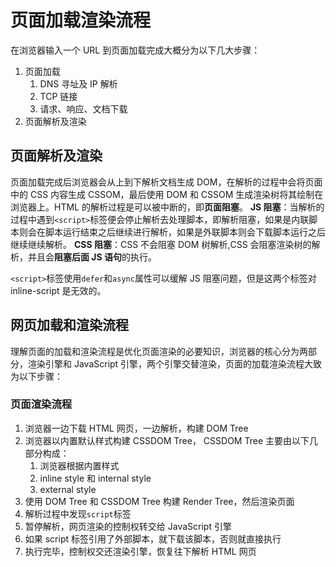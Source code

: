# 页面加载渲染流程

在浏览器输入一个 URL 到页面加载完成大概分为以下几大步骤：

1. 页面加载
   1. DNS 寻址及 IP 解析
   2. TCP 链接
   3. 请求、响应、文档下载
2. 页面解析及渲染

## 页面解析及渲染

页面加载完成后浏览器会从上到下解析文档生成 DOM，在解析的过程中会将页面中的 CSS 内容生成 CSSOM，最后使用 DOM 和 CSSOM 生成渲染树将其绘制在浏览器上。HTML 的解析过程是可以被中断的，即**页面阻塞**。
**JS 阻塞**：当解析的过程中遇到`<script>`标签便会停止解析去处理脚本，即解析阻塞，如果是内联脚本则会在脚本运行结束之后继续进行解析，如果是外联脚本则会下载脚本运行之后继续继续解析。
**CSS 阻塞**：CSS 不会阻塞 DOM 树解析,CSS 会阻塞渲染树的解析，并且会**阻塞后面 JS 语句**的执行。

`<script>`标签使用`defer`和`async`属性可以缓解 JS 阻塞问题，但是这两个标签对 inline-script 是无效的。

## 网页加载和渲染流程

理解页面的加载和渲染流程是优化页面渲染的必要知识，浏览器的核心分为两部分，渲染引擎和 JavaScript 引擎，两个引擎交替渲染，页面的加载渲染流程大致为以下步骤：

### 页面渲染流程

1. 浏览器一边下载 HTML 网页，一边解析，构建 DOM Tree
2. 浏览器以内置默认样式构建 CSSDOM Tree， CSSDOM Tree 主要由以下几部分构成：
   1. 浏览器根据内置样式
   2. inline style 和 internal style
   3. external style
3. 使用 DOM Tree 和 CSSDOM Tree 构建 Render Tree，然后渲染页面
4. 解析过程中发现`script`标签
5. 暂停解析，网页渲染的控制权转交给 JavaScript 引擎
6. 如果 script 标签引用了外部脚本，就下载该脚本，否则就直接执行
7. 执行完毕，控制权交还渲染引擎，恢复往下解析 HTML 网页
